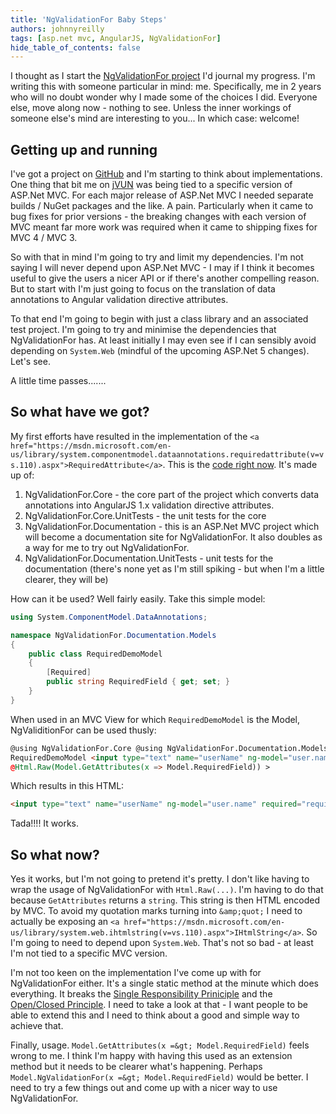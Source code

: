```yaml
---
title: 'NgValidationFor Baby Steps'
authors: johnnyreilly
tags: [asp.net mvc, AngularJS, NgValidationFor]
hide_table_of_contents: false
---
```


I thought as I start the [NgValidationFor project](../2015-04-24-tonight-ill-start-open-source-project/index.md) I'd journal my progress. I'm writing this with someone particular in mind: me. Specifically, me in 2 years who will no doubt wonder why I made some of the choices I did. Everyone else, move along now - nothing to see. Unless the inner workings of someone else's mind are interesting to you... In which case: welcome!

<!--truncate-->

## Getting up and running

I've got a project on [GitHub](https://github.com/johnnyreilly/NgValidationFor) and I'm starting to think about implementations. One thing that bit me on [jVUN](http://johnnyreilly.github.io/jQuery.Validation.Unobtrusive.Native/) was being tied to a specific version of ASP.Net MVC. For each major release of ASP.Net MVC I needed separate builds / NuGet packages and the like. A pain. Particularly when it came to bug fixes for prior versions - the breaking changes with each version of MVC meant far more work was required when it came to shipping fixes for MVC 4 / MVC 3.

So with that in mind I'm going to try and limit my dependencies. I'm not saying I will never depend upon ASP.Net MVC - I may if I think it becomes useful to give the users a nicer API or if there's another compelling reason. But to start with I'm just going to focus on the translation of data annotations to Angular validation directive attributes.

To that end I'm going to begin with just a class library and an associated test project. I'm going to try and minimise the dependencies that NgValidationFor has. At least initially I may even see if I can sensibly avoid depending on `System.Web` (mindful of the upcoming ASP.Net 5 changes). Let's see.

A little time passes.......

## So what have we got?

My first efforts have resulted in the implementation of the `<a href="https://msdn.microsoft.com/en-us/library/system.componentmodel.dataannotations.requiredattribute(v=vs.110).aspx">RequiredAttribute</a>`. This is the [code right now](https://github.com/johnnyreilly/NgValidationFor/tree/6cf862a7638d3ed933cd0e075a1807b1414847da). It's made up of:

1. NgValidationFor.Core - the core part of the project which converts data annotations into AngularJS 1.x validation directive attributes.
2. NgValidationFor.Core.UnitTests - the unit tests for the core
3. NgValidationFor.Documentation - this is an ASP.Net MVC project which will become a documentation site for NgValidationFor. It also doubles as a way for me to try out NgValidationFor.
4. NgValidationFor.Documentation.UnitTests - unit tests for the documentation (there's none yet as I'm still spiking - but when I'm a little clearer, they will be)

How can it be used? Well fairly easily. Take this simple model:

```cs
using System.ComponentModel.DataAnnotations;

namespace NgValidationFor.Documentation.Models
{
    public class RequiredDemoModel
    {
        [Required]
        public string RequiredField { get; set; }
    }
}
```

When used in an MVC View for which `RequiredDemoModel` is the Model, NgValiditionFor can be used thusly:

```html
@using NgValidationFor.Core @using NgValidationFor.Documentation.Models @model
RequiredDemoModel <input type="text" name="userName" ng-model="user.name"
@Html.Raw(Model.GetAttributes(x => Model.RequiredField)) >
```

Which results in this HTML:

```html
<input type="text" name="userName" ng-model="user.name" required="required" />
```

Tada!!!! It works.

## So what now?

Yes it works, but I'm not going to pretend it's pretty. I don't like having to wrap the usage of NgValidationFor with `Html.Raw(...)`. I'm having to do that because `GetAttributes` returns a `string`. This string is then HTML encoded by MVC. To avoid my quotation marks turning into `&amp;quot;` I need to actually be exposing an `<a href="https://msdn.microsoft.com/en-us/library/system.web.ihtmlstring(v=vs.110).aspx">IHtmlString</a>`. So I'm going to need to depend upon `System.Web`. That's not so bad - at least I'm not tied to a specific MVC version.

I'm not too keen on the implementation I've come up with for NgValidationFor either. It's a single static method at the minute which does everything. It breaks the [Single Responsibility Priniciple](https://en.wikipedia.org/wiki/Single_responsibility_principle) and the [Open/Closed Principle](https://en.wikipedia.org/wiki/Open/closed_principle). I need to take a look at that - I want people to be able to extend this and I need to think about a good and simple way to achieve that.

Finally, usage. `Model.GetAttributes(x =&gt; Model.RequiredField)` feels wrong to me. I think I'm happy with having this used as an extension method but it needs to be clearer what's happening. Perhaps `Model.NgValidationFor(x =&gt; Model.RequiredField)` would be better. I need to try a few things out and come up with a nicer way to use NgValidationFor.
